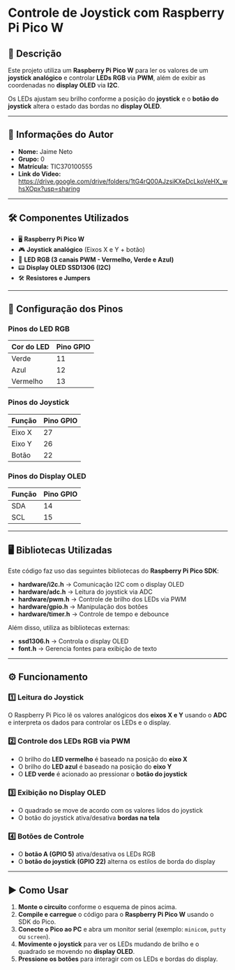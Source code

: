 # Controle de Joystick com Raspberry Pi Pico W

## 📌 Descrição  
Este projeto utiliza um **Raspberry Pi Pico W** para ler os valores de um **joystick analógico** e controlar **LEDs RGB** via **PWM**, além de exibir as coordenadas no **display OLED** via **I2C**.  

Os LEDs ajustam seu brilho conforme a posição do **joystick** e o **botão do joystick** altera o estado das bordas no **display OLED**.  

---

## 📝 Informações do Autor  

- **Nome:** Jaime Neto  
- **Grupo:** 0  
- **Matrícula:** TIC370100555 
- **Link do Video:** https://drive.google.com/drive/folders/1tG4rQ00AJzsiKXeDcLkoVeHX_whsXOpx?usp=sharing
---

## 🛠️ Componentes Utilizados  

- 🖥 **Raspberry Pi Pico W**  
- 🎮 **Joystick analógico** (Eixos X e Y + botão)  
- 🌈 **LED RGB (3 canais PWM - Vermelho, Verde e Azul)**  
- 📟 **Display OLED SSD1306 (I2C)**  
- 🛠 **Resistores e Jumpers**  

---

## 🔧 Configuração dos Pinos  

### **Pinos do LED RGB**  
| Cor do LED | Pino GPIO |
|------------|----------|
| Verde      | 11       |
| Azul       | 12       |
| Vermelho   | 13       |

### **Pinos do Joystick**  
| Função | Pino GPIO |
|--------|----------|
| Eixo X | 27       |
| Eixo Y | 26       |
| Botão  | 22       |

### **Pinos do Display OLED**  
| Função | Pino GPIO |
|--------|----------|
| SDA    | 14       |
| SCL    | 15       |

---

## 🖥️ Bibliotecas Utilizadas  

Este código faz uso das seguintes bibliotecas do **Raspberry Pi Pico SDK**:  

- **hardware/i2c.h** → Comunicação I2C com o display OLED  
- **hardware/adc.h** → Leitura do joystick via ADC  
- **hardware/pwm.h** → Controle de brilho dos LEDs via PWM  
- **hardware/gpio.h** → Manipulação dos botões  
- **hardware/timer.h** → Controle de tempo e debounce  

Além disso, utiliza as bibliotecas externas:  
- **ssd1306.h** → Controla o display OLED  
- **font.h** → Gerencia fontes para exibição de texto  

---

## ⚙️ Funcionamento  

### **1️⃣ Leitura do Joystick**  
O Raspberry Pi Pico lê os valores analógicos dos **eixos X e Y** usando o **ADC** e interpreta os dados para controlar os LEDs e o display.  

### **2️⃣ Controle dos LEDs RGB via PWM**  
- O brilho do **LED vermelho** é baseado na posição do **eixo X**  
- O brilho do **LED azul** é baseado na posição do **eixo Y**  
- O **LED verde** é acionado ao pressionar o **botão do joystick**  

### **3️⃣ Exibição no Display OLED**  
- O quadrado se move de acordo com os valores lidos do joystick  
- O botão do joystick ativa/desativa **bordas na tela**  

### **4️⃣ Botões de Controle**  
- O **botão A (GPIO 5)** ativa/desativa os LEDs RGB  
- O **botão do joystick (GPIO 22)** alterna os estilos de borda do display  

---

## ▶️ Como Usar  

1. **Monte o circuito** conforme o esquema de pinos acima.  
2. **Compile e carregue** o código para o **Raspberry Pi Pico W** usando o SDK do Pico.  
3. **Conecte o Pico ao PC** e abra um monitor serial (exemplo: `minicom`, `putty` ou `screen`).  
4. **Movimente o joystick** para ver os LEDs mudando de brilho e o quadrado se movendo no **display OLED**.  
5. **Pressione os botões** para interagir com os LEDs e bordas do display.  
